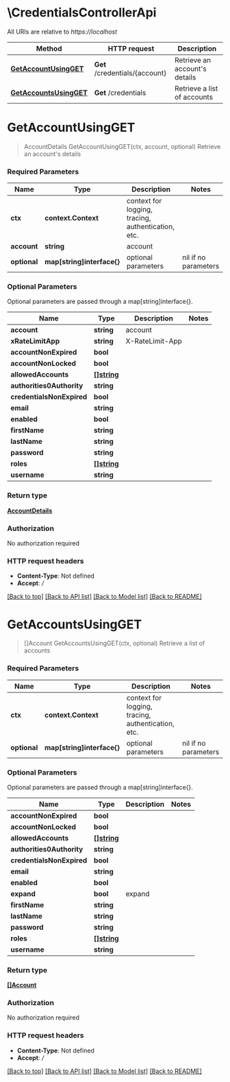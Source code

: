 # \CredentialsControllerApi

All URIs are relative to *https://localhost*

Method | HTTP request | Description
------------- | ------------- | -------------
[**GetAccountUsingGET**](CredentialsControllerApi.md#GetAccountUsingGET) | **Get** /credentials/{account} | Retrieve an account&#39;s details
[**GetAccountsUsingGET**](CredentialsControllerApi.md#GetAccountsUsingGET) | **Get** /credentials | Retrieve a list of accounts


# **GetAccountUsingGET**
> AccountDetails GetAccountUsingGET(ctx, account, optional)
Retrieve an account's details

### Required Parameters

Name | Type | Description  | Notes
------------- | ------------- | ------------- | -------------
 **ctx** | **context.Context** | context for logging, tracing, authentication, etc.
  **account** | **string**| account | 
 **optional** | **map[string]interface{}** | optional parameters | nil if no parameters

### Optional Parameters
Optional parameters are passed through a map[string]interface{}.

Name | Type | Description  | Notes
------------- | ------------- | ------------- | -------------
 **account** | **string**| account | 
 **xRateLimitApp** | **string**| X-RateLimit-App | 
 **accountNonExpired** | **bool**|  | 
 **accountNonLocked** | **bool**|  | 
 **allowedAccounts** | [**[]string**](string.md)|  | 
 **authorities0Authority** | **string**|  | 
 **credentialsNonExpired** | **bool**|  | 
 **email** | **string**|  | 
 **enabled** | **bool**|  | 
 **firstName** | **string**|  | 
 **lastName** | **string**|  | 
 **password** | **string**|  | 
 **roles** | [**[]string**](string.md)|  | 
 **username** | **string**|  | 

### Return type

[**AccountDetails**](AccountDetails.md)

### Authorization

No authorization required

### HTTP request headers

 - **Content-Type**: Not defined
 - **Accept**: */*

[[Back to top]](#) [[Back to API list]](../README.md#documentation-for-api-endpoints) [[Back to Model list]](../README.md#documentation-for-models) [[Back to README]](../README.md)

# **GetAccountsUsingGET**
> []Account GetAccountsUsingGET(ctx, optional)
Retrieve a list of accounts

### Required Parameters

Name | Type | Description  | Notes
------------- | ------------- | ------------- | -------------
 **ctx** | **context.Context** | context for logging, tracing, authentication, etc.
 **optional** | **map[string]interface{}** | optional parameters | nil if no parameters

### Optional Parameters
Optional parameters are passed through a map[string]interface{}.

Name | Type | Description  | Notes
------------- | ------------- | ------------- | -------------
 **accountNonExpired** | **bool**|  | 
 **accountNonLocked** | **bool**|  | 
 **allowedAccounts** | [**[]string**](string.md)|  | 
 **authorities0Authority** | **string**|  | 
 **credentialsNonExpired** | **bool**|  | 
 **email** | **string**|  | 
 **enabled** | **bool**|  | 
 **expand** | **bool**| expand | 
 **firstName** | **string**|  | 
 **lastName** | **string**|  | 
 **password** | **string**|  | 
 **roles** | [**[]string**](string.md)|  | 
 **username** | **string**|  | 

### Return type

[**[]Account**](Account.md)

### Authorization

No authorization required

### HTTP request headers

 - **Content-Type**: Not defined
 - **Accept**: */*

[[Back to top]](#) [[Back to API list]](../README.md#documentation-for-api-endpoints) [[Back to Model list]](../README.md#documentation-for-models) [[Back to README]](../README.md)

